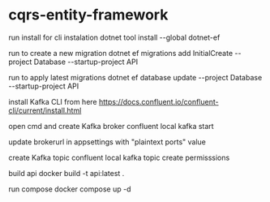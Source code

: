 # cqrs-entity-framework

run install for cli instalation
dotnet tool install --global dotnet-ef

run to create a new migration
dotnet ef migrations add InitialCreate --project Database --startup-project API

run to apply latest migrations
dotnet ef database update --project Database --startup-project API

install Kafka CLI from here
https://docs.confluent.io/confluent-cli/current/install.html

open cmd and create Kafka broker
confluent local kafka start

update brokerurl in appsettings with "plaintext ports" value

create Kafka topic
confluent local kafka topic create permisssions

build api
docker build -t api:latest .

run compose
docker compose up -d